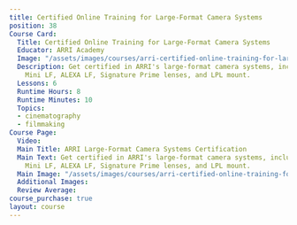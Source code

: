 ```yaml
---
title: Certified Online Training for Large-Format Camera Systems
position: 38
Course Card:
  Title: Certified Online Training for Large-Format Camera Systems
  Educator: ARRI Academy
  Image: "/assets/images/courses/arri-certified-online-training-for-large-format-camera-systems.jpg"
  Description: Get certified in ARRI's large-format camera systems, including ALEXA
    Mini LF, ALEXA LF, Signature Prime lenses, and LPL mount.
  Lessons: 6
  Runtime Hours: 8
  Runtime Minutes: 10
  Topics:
  - cinematography
  - filmmaking
Course Page:
  Video: 
  Main Title: ARRI Large-Format Camera Systems Certification
  Main Text: Get certified in ARRI's large-format camera systems, including ALEXA
    Mini LF, ALEXA LF, Signature Prime lenses, and LPL mount.
  Main Image: "/assets/images/courses/arri-certified-online-training-for-large-format-camera-systems/large-format-camera-systems-main.jpg"
  Additional Images: 
  Review Average: 
course_purchase: true
layout: course
---
```


